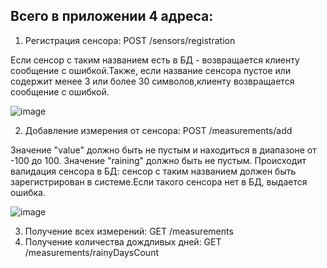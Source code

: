 ## Всего в приложении 4 адреса:
1) Регистрация сенсора: POST /sensors/registration
   
  Если сенсор с таким названием есть в БД - возвращается клиенту сообщение с ошибкой.Также, если название сенсора пустое или содержит менее 3 или более 30 символов,клиенту возвращается сообщение с ошибкой.
  
  ![image](https://github.com/user-attachments/assets/21a180a3-6e17-4689-87c2-6a17255d695a)
  
2) Добавление измерения от сенсора: POST /measurements/add

  Значение "value" должно быть не пустым и находиться в диапазоне от -100 до 100. Значение "raining" должно быть не пустым. Происходит валидация сенсора в БД: сенсор с таким названием должен быть зарегистрирован в системе.Если такого сенсора нет в БД, выдается ошибка.
  
  ![image](https://github.com/user-attachments/assets/6bc0a6d8-6de4-450f-a3ca-4a893822aecd)
  
3) Получение всех измерений: GET /measurements
4) Получение количества дождливых дней: GET /measurements/rainyDaysCount
